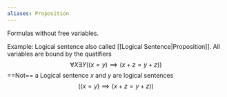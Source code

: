```yaml
---
aliases: Proposition
---
```

Formulas without free variables.

Example:
Logical sentence also called [[Logical Sentence|Proposition]]. All variables are bound by the quatifiers
$$\forall X \exists Y ((x = y) \implies (x+z = y+z))$$
==Not== a Logical sentence $x$ and $y$ are logical sentences
$$((x = y) \implies (x+z = y+z))$$



